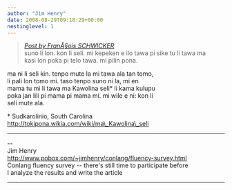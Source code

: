 ```yaml
---
author: "Jim Henry"
date: 2008-08-29T09:18:29+00:00
nestinglevel: 1
---
```

> [_Post by FranÃ§ois SCHWICKER_](/mVoaGCcX/tenpo-seli#post1)  
> suno li lon. kon li seli. mi kepeken e ilo tawa pi sike tu li tawa ma  
> kasi lon poka pi telo tawa. mi pilin pona.  
> 

ma ni li seli kin. tenpo mute la mi tawa ala tan tomo,  
li pali lon tomo mi. taso tenpo suno ni la, mi en  
mama tu mi li tawa ma Kawolina seli\* li kama kulupu  
poka jan lili pi mama pi mama mi. mi wile e ni: kon li  
seli mute ala.  
  
\* Sudkarolinio, South Carolina  
http://tokipona.wikia.com/wiki/ma\_Kawolina\_seli  

***

\--  
Jim Henry  
http://www.pobox.com/~jimhenry/conlang/fluency-survey.html  
Conlang fluency survey -- there's still time to participate before  
I analyze the results and write the article  


***